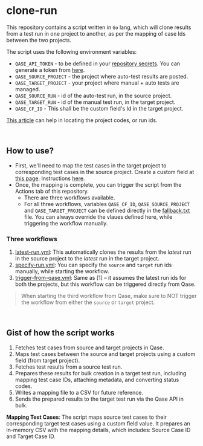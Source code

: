# clone-run

This repository contains a script written in `Go` lang, which will clone results from a test run in one project to another, as per the mapping of case Ids between the two projects.

The script uses the following environment variables:

- `QASE_API_TOKEN` - to be defined in your [repository secrets](https://docs.github.com/en/actions/security-for-github-actions/security-guides/using-secrets-in-github-actions#creating-secrets-for-a-repository). You can generate a token from [here](https://app.qase.io/user/api/token).
- `QASE_SOURCE_PROJECT` - the project where auto-test results are posted.
- `QASE_TARGET_PROJECT` - your project where manual + auto tests are managed.
- `QASE_SOURCE_RUN` - id of the auto-test run, in the source project.
- `QASE_TARGET_RUN` - id of the manual test run, in the target project.
- `QASE_CF_ID` - This shall be the custom field's Id in the target project.

[This article](https://help.qase.io/en/articles/9787250-how-do-i-find-my-project-code) can help in locating the project codes, or run ids.

<br>

## How to use?
- First, we'll need to map the test cases in the target project to corresponding test cases in the source project. Create a custom field at [this page](https://developers.qase.io/reference/create-custom-field). Instructions [here](https://imgur.com/delete/V3zS84Zl6zXJ9Hm).
- Once, the mapping is complete, you can trigger the script from the Actions tab of this repository.
  - There are three workflows available.
  - For all three workflows, variables `QASE_CF_ID`, `QASE_SOURCE_PROJECT` and `QASE_TARGET_PROJECT` can be defined directly in the [fallback.txt](./fallback.txt) file. You can always override the vlaues defined here, while triggering the workflow manually.
 
### Three workflows
1. [latest-run.yml](./.github/workflows/latest-run.yml): This automatically clones the results from the *latest* run in the source project to the *latest* run in the target project.
2. [specify-run.yml](./.github/workflows/specify-run.yml): You can specify the `source` and `target` run ids manually, while starting the workflow.
3. [trigger-from-qase.yml](./.github/workflows/trigger-from-qase.yml): Same as [1] – it assumes the latest run ids for both the projects, but this workflow can be triggered directly from Qase.

> When starting the third workflow from Qase, make sure to NOT trigger the workflow from either the `source` or `target` project.

<br>

## Gist of how the script works
1. Fetches test cases from source and target projects in Qase.
2. Maps test cases between the source and target projects using a custom field (from target project).
3. Fetches test results from a source test run.
4. Prepares these results for bulk creation in a target test run, including mapping test case IDs, attaching metadata, and converting status codes.
5. Writes a mapping file to a CSV for future reference.
6. Sends the prepared results to the target test run via the Qase API in bulk.

**Mapping Test Cases**: The script maps source test cases to their corresponding target test cases using a custom field value. It prepares an in-memory CSV with the mapping details, which includes: Source Case ID and Target Case ID.
